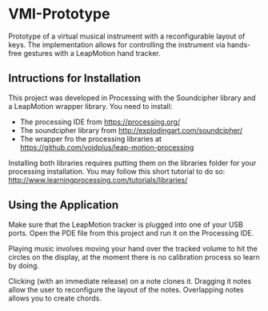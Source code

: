VMI-Prototype
=============

Prototype of a virtual musical instrument with a reconfigurable layout of keys. The implementation allows for controlling the instrument via hands-free gestures with a LeapMotion hand tracker.

Intructions for Installation
----------------------------
This project was developed in Processing with the Soundcipher library and a LeapMotion wrapper library. You need to install:
- The processing IDE from https://processing.org/
- The soundcipher library from http://explodingart.com/soundcipher/
- The wrapper fro the processing libraries at https://github.com/voidplus/leap-motion-processing

Installing both libraries requires putting them on the libraries folder for your processing installation. You may follow this short tutorial to do so: http://www.learningprocessing.com/tutorials/libraries/

Using the Application
-----------------------
Make sure that the LeapMotion tracker is plugged into one of your USB ports. Open the PDE file from this project and run it on the Processing IDE.

Playing music involves moving your hand over the tracked volume to hit the circles on the display, at the moment there is no calibration process so learn by doing.

Clicking (with an immediate release) on a note clones it. Dragging it notes allow the user to reconfigure the layout of the notes. Overlapping notes allows you to create chords.
